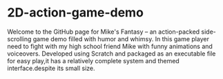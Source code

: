# 2D-action-game-demo
Welcome to the GitHub page for Mike's Fantasy – an action-packed side-scrolling game demo filled with humor and whimsy. In this game player need to fight with my high school friend Mike with funny animations and voiceovers. Developed using Scratch and packaged as an executable file for easy play,it has a relatively complete system and themed interface.despite its small size.
